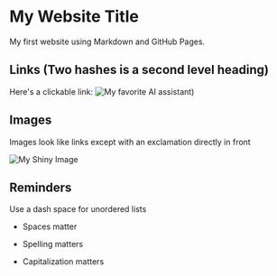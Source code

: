 # My Website Title 

My first website using Markdown and GitHub Pages.

## Links (Two hashes is a second level heading)

Here's a clickable link: ![My favorite AI assistant](https://copilot.microsoft.com/images/create/a-user-with-a-computer-in-front-and-a-coffee-mug-i/1-65e7d94962954d68a8d92c8fb53214c6?id=N4kITezYIaH0B0PILHioCQ%3D%3D&view=detailv2&idpp=genimg&idpclose=1&thId=OIG3.Cv60AQNyMhY8UZNoD_Mb&ineditshare=1))

## Images

Images look like links except with an exclamation directly in front

![My Shiny Image](https://raw.githubusercontent.com/denisecase/pyshiny-penguins-dashboard-express/main/images/LocalAppRunning.JPG)

## Reminders

Use a dash space for unordered lists

- Spaces matter

- Spelling matters

- Capitalization matters
